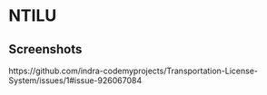 # NTILU


<h2>Screenshots</h2>
https://github.com/indra-codemyprojects/Transportation-License-System/issues/1#issue-926067084
